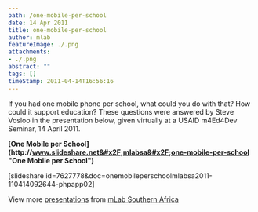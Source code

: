 ```yaml
---
path: /one-mobile-per-school
date: 14 Apr 2011
title: one-mobile-per-school
author: mlab
featureImage: ./.png
attachments: 
- ./.png
abstract: ""
tags: []
timeStamp: 2011-04-14T16:56:16
---
```


If you had one mobile phone per school, what could you do with that? How could it support education? These questions were answered by Steve Vosloo in the presentation below, given virtually at a USAID m4Ed4Dev Seminar, 14 April 2011.

**[One Mobile per School](http:&#x2F;&#x2F;www.slideshare.net&#x2F;mlabsa&#x2F;one-mobile-per-school &quot;One Mobile per School&quot;)**

\[slideshare id&#x3D;7627778&amp;doc&#x3D;onemobileperschoolmlabsa2011-110414092644-phpapp02\]

View more [presentations](http:&#x2F;&#x2F;www.slideshare.net&#x2F;) from [mLab Southern Africa](http:&#x2F;&#x2F;www.slideshare.net&#x2F;mlabsa)



